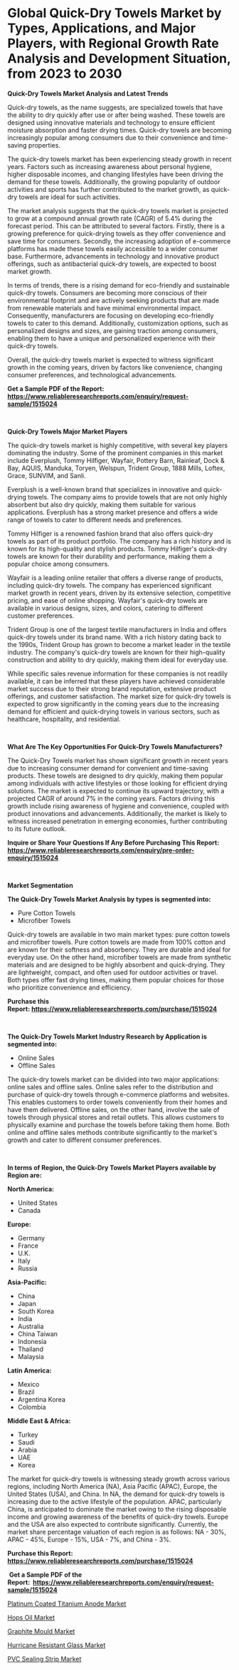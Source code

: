 <p><h1>Global Quick-Dry Towels Market by Types, Applications, and Major Players, with Regional Growth Rate Analysis and Development Situation, from 2023 to 2030</h1></p><p><strong>Quick-Dry Towels Market Analysis and Latest Trends</strong></p>
<p><p>Quick-dry towels, as the name suggests, are specialized towels that have the ability to dry quickly after use or after being washed. These towels are designed using innovative materials and technology to ensure efficient moisture absorption and faster drying times. Quick-dry towels are becoming increasingly popular among consumers due to their convenience and time-saving properties.</p><p>The quick-dry towels market has been experiencing steady growth in recent years. Factors such as increasing awareness about personal hygiene, higher disposable incomes, and changing lifestyles have been driving the demand for these towels. Additionally, the growing popularity of outdoor activities and sports has further contributed to the market growth, as quick-dry towels are ideal for such activities.</p><p>The market analysis suggests that the quick-dry towels market is projected to grow at a compound annual growth rate (CAGR) of 5.4% during the forecast period. This can be attributed to several factors. Firstly, there is a growing preference for quick-drying towels as they offer convenience and save time for consumers. Secondly, the increasing adoption of e-commerce platforms has made these towels easily accessible to a wider consumer base. Furthermore, advancements in technology and innovative product offerings, such as antibacterial quick-dry towels, are expected to boost market growth.</p><p>In terms of trends, there is a rising demand for eco-friendly and sustainable quick-dry towels. Consumers are becoming more conscious of their environmental footprint and are actively seeking products that are made from renewable materials and have minimal environmental impact. Consequently, manufacturers are focusing on developing eco-friendly towels to cater to this demand. Additionally, customization options, such as personalized designs and sizes, are gaining traction among consumers, enabling them to have a unique and personalized experience with their quick-dry towels.</p><p>Overall, the quick-dry towels market is expected to witness significant growth in the coming years, driven by factors like convenience, changing consumer preferences, and technological advancements.</p></p>
<p><strong>Get a Sample PDF of the Report:&nbsp; <a href="https://www.reliableresearchreports.com/enquiry/request-sample/1515024">https://www.reliableresearchreports.com/enquiry/request-sample/1515024</a></strong></p>
<p>&nbsp;</p>
<p><strong>Quick-Dry Towels Major Market Players</strong></p>
<p><p>The quick-dry towels market is highly competitive, with several key players dominating the industry. Some of the prominent companies in this market include Everplush, Tommy Hilfiger, Wayfair, Pottery Barn, Rainleaf, Dock & Bay, AQUIS, Manduka, Toryen, Welspun, Trident Group, 1888 Mills, Loftex, Grace, SUNVIM, and Sanli.</p><p>Everplush is a well-known brand that specializes in innovative and quick-drying towels. The company aims to provide towels that are not only highly absorbent but also dry quickly, making them suitable for various applications. Everplush has a strong market presence and offers a wide range of towels to cater to different needs and preferences.</p><p>Tommy Hilfiger is a renowned fashion brand that also offers quick-dry towels as part of its product portfolio. The company has a rich history and is known for its high-quality and stylish products. Tommy Hilfiger's quick-dry towels are known for their durability and performance, making them a popular choice among consumers.</p><p>Wayfair is a leading online retailer that offers a diverse range of products, including quick-dry towels. The company has experienced significant market growth in recent years, driven by its extensive selection, competitive pricing, and ease of online shopping. Wayfair's quick-dry towels are available in various designs, sizes, and colors, catering to different customer preferences.</p><p>Trident Group is one of the largest textile manufacturers in India and offers quick-dry towels under its brand name. With a rich history dating back to the 1990s, Trident Group has grown to become a market leader in the textile industry. The company's quick-dry towels are known for their high-quality construction and ability to dry quickly, making them ideal for everyday use.</p><p>While specific sales revenue information for these companies is not readily available, it can be inferred that these players have achieved considerable market success due to their strong brand reputation, extensive product offerings, and customer satisfaction. The market size for quick-dry towels is expected to grow significantly in the coming years due to the increasing demand for efficient and quick-drying towels in various sectors, such as healthcare, hospitality, and residential.</p></p>
<p>&nbsp;</p>
<p><strong>What Are The Key Opportunities For Quick-Dry Towels Manufacturers?</strong></p>
<p><p>The Quick-Dry Towels market has shown significant growth in recent years due to increasing consumer demand for convenient and time-saving products. These towels are designed to dry quickly, making them popular among individuals with active lifestyles or those looking for efficient drying solutions. The market is expected to continue its upward trajectory, with a projected CAGR of around 7% in the coming years. Factors driving this growth include rising awareness of hygiene and convenience, coupled with product innovations and advancements. Additionally, the market is likely to witness increased penetration in emerging economies, further contributing to its future outlook.</p></p>
<p><strong>Inquire or Share Your Questions If Any Before Purchasing This Report: <a href="https://www.reliableresearchreports.com/enquiry/pre-order-enquiry/1515024">https://www.reliableresearchreports.com/enquiry/pre-order-enquiry/1515024</a></strong></p>
<p>&nbsp;</p>
<p><strong>Market Segmentation</strong></p>
<p><strong>The Quick-Dry Towels Market Analysis by types is segmented into:</strong></p>
<p><ul><li>Pure Cotton Towels</li><li>Microfiber Towels</li></ul></p>
<p><p>Quick-dry towels are available in two main market types: pure cotton towels and microfiber towels. Pure cotton towels are made from 100% cotton and are known for their softness and absorbency. They are durable and ideal for everyday use. On the other hand, microfiber towels are made from synthetic materials and are designed to be highly absorbent and quick-drying. They are lightweight, compact, and often used for outdoor activities or travel. Both types offer fast drying times, making them popular choices for those who prioritize convenience and efficiency.</p></p>
<p><strong>Purchase this Report:&nbsp;<a href="https://www.reliableresearchreports.com/purchase/1515024">https://www.reliableresearchreports.com/purchase/1515024</a></strong></p>
<p>&nbsp;</p>
<p><strong>The Quick-Dry Towels Market Industry Research by Application is segmented into:</strong></p>
<p><ul><li>Online Sales</li><li>Offline Sales</li></ul></p>
<p><p>The quick-dry towels market can be divided into two major applications: online sales and offline sales. Online sales refer to the distribution and purchase of quick-dry towels through e-commerce platforms and websites. This enables customers to order towels conveniently from their homes and have them delivered. Offline sales, on the other hand, involve the sale of towels through physical stores and retail outlets. This allows customers to physically examine and purchase the towels before taking them home. Both online and offline sales methods contribute significantly to the market's growth and cater to different consumer preferences.</p></p>
<p>&nbsp;</p>
<p><strong>In terms of Region, the Quick-Dry Towels Market Players available by Region are:</strong></p>
<p>
    <p> <strong> North America: </strong>
        <ul>
            <li>United States</li>
            <li>Canada</li>
        </ul>
        </p> 
    <p> <strong> Europe: </strong>
        <ul>
            <li>Germany</li>
            <li>France</li>
            <li>U.K.</li>
            <li>Italy</li>
            <li>Russia</li>
        </ul>
        </p> 
    <p> <strong> Asia-Pacific: </strong>
        <ul>
            <li>China</li>
            <li>Japan</li>
            <li>South Korea</li>
            <li>India</li>
            <li>Australia</li>
            <li>China Taiwan</li>
            <li>Indonesia</li>
            <li>Thailand</li>
            <li>Malaysia</li>
        </ul>
        </p> 
    <p> <strong> Latin America: </strong>
        <ul>
            <li>Mexico</li>
            <li>Brazil</li>
            <li>Argentina Korea</li>
            <li>Colombia</li>
        </ul>
        </p> 
    <p> <strong> Middle East & Africa: </strong>
        <ul>
            <li>Turkey</li>
            <li>Saudi</li>
            <li>Arabia</li>
            <li>UAE</li>
            <li>Korea</li>
        </ul>
    </p>
    </p>
<p><p>The market for quick-dry towels is witnessing steady growth across various regions, including North America (NA), Asia Pacific (APAC), Europe, the United States (USA), and China. In NA, the demand for quick-dry towels is increasing due to the active lifestyle of the population. APAC, particularly China, is anticipated to dominate the market owing to the rising disposable income and growing awareness of the benefits of quick-dry towels. Europe and the USA are also expected to contribute significantly. Currently, the market share percentage valuation of each region is as follows: NA - 30%, APAC - 45%, Europe - 15%, USA - 7%, and China - 3%.</p></p>
<p><strong>Purchase this Report: <a href="https://www.reliableresearchreports.com/purchase/1515024">https://www.reliableresearchreports.com/purchase/1515024</a></strong></p>
<p>&nbsp;<strong>Get a Sample PDF of the Report:&nbsp;&nbsp;<a href="https://www.reliableresearchreports.com/enquiry/request-sample/1515024">https://www.reliableresearchreports.com/enquiry/request-sample/1515024</a></strong></p>
<p><strong></strong></p>
<p><p><a href="https://medium.com/@coltruecker/platinum-coated-titanium-anode-market-exploring-market-share-market-trends-and-future-growth-b61cfbc9bd2d">Platinum Coated Titanium Anode Market</a></p><p><a href="https://medium.com/@juananienow/hops-oil-market-the-key-to-successful-business-strategy-forecast-till-2030-63dd199c623d">Hops Oil Market</a></p><p><a href="https://medium.com/@jaydonhyatt2023/graphite-mould-market-outlook-industry-overview-and-forecast-2023-to-2030-4e5d5fea8b70">Graphite Mould Market</a></p><p><a href="https://medium.com/@kellielakin_97357/hurricane-resistant-glass-market-trends-and-market-analysis-forecasted-for-period-2023-2030-195dc47745b2">Hurricane Resistant Glass Market</a></p><p><a href="https://medium.com/@malliekozey2023/pvc-sealing-strip-market-share-evolution-and-market-growth-trends-2023-2030-ec7d2dd420c6">PVC Sealing Strip Market</a></p></p>